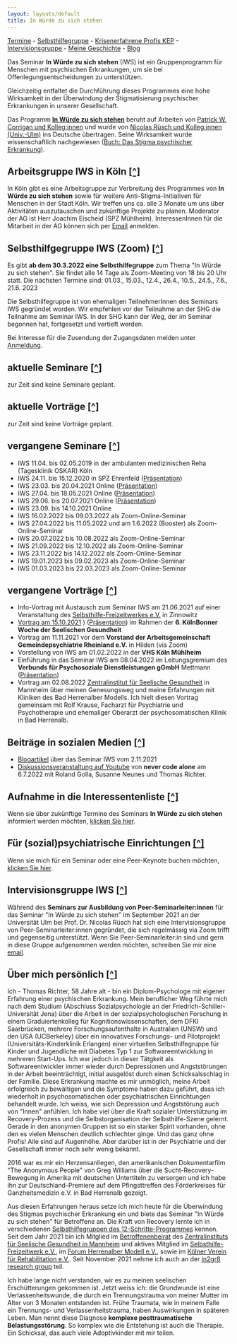 ```yaml
---
layout: layouts/default
title: In Würde zu sich stehen
---
```

[Termine](#termine) - [Selbsthilfegruppe](#shg) - [Krisenerfahrene Profis KEP](/kep) - [Intervisionsgruppe](#intervision) - [Meine Geschichte](#bio) - [Blog](/blog
)

Das Seminar __In Würde zu sich stehen__ (IWS) ist ein Gruppenprogramm für Menschen mit 
psychischen Erkrankungen, um sie bei Offenlegungsentscheidungen zu unterstützen.

Gleichzeitig entfaltet die Durchführung dieses Programmes eine hohe Wirksamkeit in der 
Überwindung der Stigmatisierung psychischer Erkrankungen in unserer Gesellschaft.

Das Programm [__In Würde zu sich stehen__][9] beruht auf Arbeiten von [Patrick W. Corrigan und Kolleg:innen][7] und wurde von [Nicolas Rüsch und Kolleg:innen (Univ.-Ulm)][8] ins Deutsche übertragen. Seine Wirksamkeit wurde wissenschaftlich nachgewiesen ([Buch: Das Stigma psychischer Erkrankung][10]).

## Arbeitsgruppe IWS in Köln [[^]](#top)

In Köln gibt es eine Arbeitsgruppe zur Verbreitung des Programmes von __In Würde zu sich stehen__ sowie für weitere Anti-Stigma-Initiativen für Menschen in der Stadt Köln. Wir treffen uns ca. alle 3 Monate um uns über Aktivitäten auszutauschen und zukünftige Projekte zu planen. Moderator der AG ist Herr Joachim Eischeid (SPZ Mühlheim). InteressenInnen für die Mitarbeit in der AG können sich per [Email](mailto:info@inwuerde.de?subject=IWS_AG_Koeln) anmelden.

## <a id="shg"></a>Selbsthilfgegruppe IWS (Zoom) [[^]](#top)

Es gibt __ab dem 30.3.2022 eine Selbsthilfegruppe__ zum Thema "In Würde zu sich stehen".
Sie findet alle 14 Tage als Zoom-Meeting von 18 bis 20 Uhr statt. 
Die nächsten Termine sind: 01.03., 15.03.,
12.4., 26.4., 10.5., 24.5., 7.6., 21.6. 2023

Die Selbsthilfegruppe ist von ehemaligen TeilnehmerInnen des Seminars IWS gegründet worden. Wir empfehlen vor der Teilnahme an der SHG die Teilnahme am Seminar IWS. In der SHG kann der Weg, der im Seminar begonnen hat, fortgesetzt und vertieft werden.

Bei Interesse für die Zusendung der Zugangsdaten melden unter [Anmeldung](mailto:shg.mittwoch@inwuerde.de?subject=IWS_SHG).

## <a id="termine"></a>aktuelle Seminare [[^]](#top)

zur Zeit sind keine Seminare geplant.

## aktuelle Vorträge [[^]](#top)

zur Zeit sind keine Vorträge geplant.

## vergangene Seminare [[^]](#top)

- IWS 11.04. bis 02.05.2019 in der ambulanten medizinischen Reha (Tagesklinik OSKAR) Köln
- IWS 24.11. bis 15.12.2020 in SPZ Ehrenfeld ([Präsentation](/assets/files/FolienIWS_SPZ20.pdf))
- IWS 23.03. bis 20.04.2021 Online ([Präsentation](/assets/files/FolienIWS_online.pdf))
- IWS 27.04. bis 18.05.2021 Online ([Präsentation](/assets/files/FolienIWS_online.pdf))
- IWS 29.06. bis 20.07.2021 Online ([Präsentation](/assets/files/FolienIWS_online.pdf))
- IWS 23.09. bis 14.10.2021 Online
- IWS 16.02.2022 bis 09.03.2022 als Zoom-Online-Seminar
- IWS 27.04.2022 bis 11.05.2022 und am 1.6.2022 (Booster) als Zoom-Online-Seminar
- IWS 20.07.2022 bis 10.08.2022 als Zoom-Online-Seminar
- IWS 21.09.2022 bis 12.10.2022 als Zoom-Online-Seminar
- IWS 23.11.2022 bis 14.12.2022 als Zoom-Online-Seminar
- IWS 19.01.2023 bis 09.02.2023 als Zoom-Online-Seminar
- IWS 01.03.2023 bis 22.03.2023 als Zoom-Online-Seminar

## vergangene Vorträge [[^]](#top)

- Info-Vortrag mit Austausch zum Seminar IWS am 21.06.2021 auf einer Veranstaltung des [Selbsthilfe-Freizeitwerkes e.V.][4] in Zinnowitz
- [Vortrag am 15.10.2021][13]
) ([Präsentation](https://www.canva.com/design/DAEsgzerZP8/aPkJLde6e_k2J2wDI8d-zg/view)) im Rahmen der __6. KölnBonner Woche der Seelischen Gesundheit__
- Vortrag am 11.11.2021 vor dem __Vorstand der Arbeitsgemeinschaft Gemeindepsychiatrie Rheinland e.V.__ in Hilden (via Zoom)
- Vorstellung von IWS am 01.02.2022 in der __VHS Köln Mühlheim__
- Einführung in das Seminar IWS am 08.04.2022 im Leitungsgremium des __Verbunds für Psychosoziale Dienstleistungen gGmbH__ Mettmann ([Präsentation](https://www.canva.com/design/DAE9SjDaopA/p2XjPElLGdmuVhg5T_F7aA/view?utm_content=DAE9SjDaopA&utm_campaign=designshare&utm_medium=link&utm_source=publishsharelink))
- Vortrag am 02.08.2022 [Zentralinstitut für Seelische Gesundheit][5] in Mannheim über meinen 
  Genesungsweg und meine Erfahrungen mit Kliniken des Bad Herrenalber Modells. Ich hielt diesen Vortrag gemeinsam mit Rolf Krause, Facharzt für Psychiatrie und Psychotherapie und ehemaliger Oberarzt der psychosomatischen Klinik in Bad Herrenalb.

## Beiträge in sozialen Medien [[^]](#top)

- [Blogartikel][12] über das Seminar IWS vom 2.11.2021
- [Diskussionsveranstaltung auf Youtube][14] von __never code alone__ am 6.7.2022 mit Roland Golla, Susanne Neunes und Thomas Richter.

## Aufnahme in die Interessentenliste [[^]](#top)

Wenn sie über zukünftige Termine des Seminars __In Würde zu sich stehen__ informiert werden möchten, [klicken Sie hier](mailto:info@inwuerde.de?subject=InteressentInIWS).

## Für (sozial)psychiatrische Einrichtungen [[^]](#top)

Wenn sie mich für ein Seminar oder eine Peer-Keynote buchen möchten, [klicken Sie hier](mailto:info@inwuerde.de?subject=AnfrageIWS).

## <a id="intervision"></a>Intervisionsgruppe IWS [[^]](#top)

Während des __Seminars zur Ausbildung von Peer-Seminarleiter:innen__ für das Seminar "In Würde zu sich stehen" im September 2021 an der Universität Ulm bei Prof. Dr. Nicolas Rüsch hat sich eine Intervisionsgruppe von Peer-Seminarleiter:innen gegründet, die sich regelmässig via Zoom trifft und gegenseitig unterstützt. Wenn Sie Peer-Seminarleiter:in sind und gern in diese Gruppe aufgenommen werden möchten, schreiben Sie mir eine [email](mailto:info@inwuerde.de?subject=Aufnahme_in_die_Intervisionsgruppe).

## <a id="bio"></a>Über mich persönlich [[^]](#top)

Ich - Thomas Richter, 58 Jahre alt - bin ein Diplom-Psychologe  mit eigener Erfahrung einer
psychischen Erkrankung. Mein beruflicher Weg führte mich nach dem Studium (Abschluss
Sozialpsychologie an der Friedrich-Schiller-Universität Jena) über die Arbeit in der
sozialpsychologischen Forschung in einem Graduiertenkolleg für Kognitionswissenschaften,
dem DFKI Saarbrücken, mehrere Forschungsaufenthalte in Australien (UNSW) und den USA (UCBerkeley) über ein innovatives Forschungs- und Pilotprojekt (Universitäts-Kinderklinik Erlangen) einer virtuellen Selbsthilfegruppe für Kinder und Jugendliche mit Diabetes Typ 1 zur
Softwareentwicklung in mehreren Start-Ups. Ich war jedoch in dieser Tätgkeit als
Softwareentwickler immer wieder durch Depressionen und Angststörungen in der Arbeit
beeinträchtigt, initial ausgelöst durch einen Schicksalsschlag in der Familie. Diese
Erkrankung machte es mir unmöglich, meine Arbeit erfolgreich zu bewältigen und die Symptome haben dazu geführt, dass ich wiederholt in psychosomatischen oder psychiatrischen Einrichtungen behandelt wurde. Ich weiss, wie sich Depression und Angststörung auch von "Innen" anfühlen. Ich habe viel über die Kraft sozialer Unterstützung im Recovery-Prozess und die Selbstorganisation der Selbsthilfe-Szene gelernt. Gerade in den anonymen Gruppen ist so ein starker Spirit vorhanden, ohne den es vielen Menschen deutlich schlechter ginge. Und das ganz ohne Profis! Alle sind auf Augenhöhe. Aber darüber ist in der Psychiatrie und der Gesellschaft immer noch sehr wenig bekannt.

2016 war es mir ein Herzensanliegen, den amerikanischen Dokumentarfilm "The Anonymous People" von Greg Williams über die Sucht-Recovery-Bewegung in Amerika mit deutschen Untertiteln zu versorgen und ich habe ihn zur Deutschland-Premiere auf dem Pfingsttreffen des Förderkreises für Ganzheitsmedizin e.V. in Bad Herrenalb gezeigt.

Aus diesen Erfahrungen heraus setze ich mich heute für die Überwindung des Stigmas psychischer Erkrankung ein und biete das Seminar "In Würde zu sich stehen" für Betroffene an. Die Kraft von Recovery lernte ich in verschiedenen [Selbsthilfegruppen des 12-Schritte-Programmes][2] kennen. Seit dem Jahr 2021 bin ich Mitglied im [Betroffenenbeirat][6] des [Zentralinstituts für Seelische Gesundheit in Mannheim][5] und aktives Mitglied im [Selbsthilfe-Freizeitwerk e.V.][4], im [Forum Herrenalber Modell e.V.][15], sowie im [Kölner Verein für Rehabilitation e.V.][3]. Seit November 2021 nehme ich auch an der [in2gr8 research group][1] teil.

Ich habe lange nicht verstanden, wir es zu meinen seelischen Erschütterungen gekommen ist. Jetzt weiss ich: die Grundwunde ist eine Verlassenheitswunde, die durch ein Trennungstrauma von meiner Mutter im Alter von 3 Monaten entstanden ist. Frühe Traumata, wie in meinem Falle ein Trennungs- und Verlassenheitstrauma, haben Auswirkungen in späteren Leben. Man nennt diese Diagnose __komplexe posttraumatische Belastungsstörung__. So komplex wie die Entstehung ist auch die Therapie. Ein Schicksal, das auch viele Adoptivkinder mit mir teilen.

[1]: https://www.in2gr8mentalhealth.com/post/gathering-around-research-on-lived-experience-in-the-regulated-mental-health-professions "in2gr8 research group"
[2]: https://www.a-freizeiten.de/gruppen.html "12 Schritte Gruppen"
[3]: https://koelnerverein.de "Kölner Verein für Rehabilitation e.V."
[4]: https://www.selbsthilfe-freizeitwerk.de "Selbsthilfe Freizeitwerk e.V."
[5]: https://www.zi-mannheim.de/ "Zentralisititut für Seelische Gesundheit"
[6]: https://www.zi-mannheim.de/forschung/betroffenenbeirat.html "Betroffenenbeirat"
[7]: https://www.amazon.de/Coming-Proud-Stigma-Mental-Illness/dp/0578158566 "Coming out proud"
[8]: https://www.uniklinik-ulm.de/psychiatrie-und-psychotherapie-ii/unser-team/nicolas-ruesch.html "Nicolas Rüsch"
[9]: https://www.uni-ulm.de/med/iws/ "In Würde zu sich stehen - Universität Ulm"
[10]: https://www.amazon.de/Das-Stigma-psychischer-Erkrankung-Diskriminierung/dp/3437235206/ "Buch: Das Stigma psychischer Erkrkankung"
[11]: https://www.in2gr8mentalhealth.com "In2g8mentalhealth"
[12]: https://sternenruferin.de/in-wuerde-zu-sich-stehen-ein-seminar-und-eine-lebenseinstellung/ "Blogartikel über ihre Teilnahme am Semianr IWS von Sternenruferin"
[13]: https://seelische-gesundheit-koeln-bonn.de/events/in-wuerde-zu-sich-stehen-ein-programm-zum-training-der-offenlegungsentscheidung-bei-psychischer-erkrankung/ "Vortrag zur Woche der Seelischen Gesundheit 2021 in Köln"
[14]: https://youtu.be/XpvQ7YD2kT4 "Thomas Richter bei Never Code Alone"
[15]: https://forum-herrenalber-modell.de/ "Forum Herrenalber Modell e.V."
